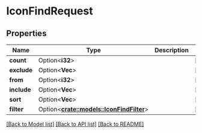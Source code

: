 # IconFindRequest

## Properties

Name | Type | Description | Notes
------------ | ------------- | ------------- | -------------
**count** | Option<**i32**> |  | [optional]
**exclude** | Option<**Vec<String>**> |  | [optional]
**from** | Option<**i32**> |  | [optional]
**include** | Option<**Vec<String>**> |  | [optional]
**sort** | Option<**Vec<String>**> |  | [optional]
**filter** | Option<[**crate::models::IconFindFilter**](IconFindFilter.md)> |  | [optional]

[[Back to Model list]](../README.md#documentation-for-models) [[Back to API list]](../README.md#documentation-for-api-endpoints) [[Back to README]](../README.md)


